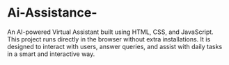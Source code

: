# Ai-Assistance-
 An AI-powered Virtual Assistant built using HTML, CSS, and JavaScript. This project runs directly in the browser without extra installations. It is designed to interact with users, answer queries, and assist with daily tasks in a smart and interactive way.
